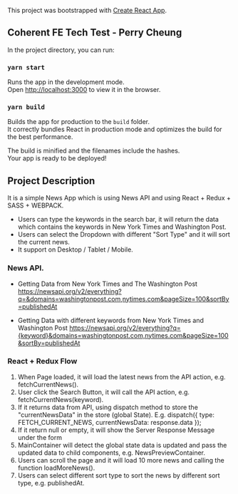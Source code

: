 This project was bootstrapped with [Create React App](https://github.com/facebook/create-react-app). 

## Coherent FE Tech Test - Perry Cheung

In the project directory, you can run:

### `yarn start`
Runs the app in the development mode.<br>
Open [http://localhost:3000](http://localhost:3000) to view it in the browser.

### `yarn build`
Builds the app for production to the `build` folder.<br>
It correctly bundles React in production mode and optimizes the build for the best performance.

The build is minified and the filenames include the hashes.<br>
Your app is ready to be deployed!

## Project Description
It is a simple News App which is using News API and using React + Redux + SASS + WEBPACK. 
- Users can type the keywords in the search bar, it will return the data which contains the keywords in New York Times and Washington Post. 
- Users can select the Dropdown with different "Sort Type" and it will sort the current news.
- It support on Desktop / Tablet / Mobile.

### News API.
- Getting Data from New York Times and The Washington Post
  https://newsapi.org/v2/everything?q=&domains=washingtonpost.com,nytimes.com&pageSize=100&sortBy=publishedAt
  
- Getting Data with different keywords from New York Times and Washington Post
  https://newsapi.org/v2/everything?q={keyword}&domains=washingtonpost.com,nytimes.com&pageSize=100&sortBy=publishedAt
  
  
### React + Redux Flow
1. When Page loaded, it will load the latest news from the API action, e.g. fetchCurrentNews().
2. User click the Search Button, it will call the API action, e.g. fetchCurrentNews(keyword).
4. If it returns data from API, using dispatch method to store the "currentNewsData" in the store (global State). E.g.
      dispatch({
          type: FETCH_CURRENT_NEWS,
          currentNewsData: response.data
      });
3. If it return null or empty, it will show the Server Response Message under the form
4. MainContainer will detect the global state data is updated and pass the updated data to child components, e.g. NewsPreviewContainer.
5. Users can scroll the page and it will load 10 more news and calling the function loadMoreNews().
6. Users can select different sort type to sort the news by different sort type, e.g. publishedAt.
